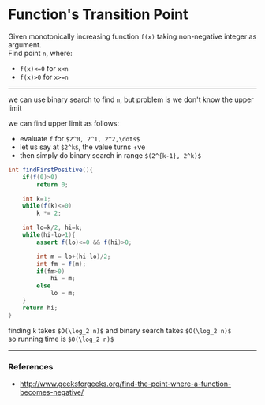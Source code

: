 # Function's Transition Point

Given monotonically increasing function `f(x)` taking non-negative integer as argument.  
Find point `n`, where:
* `f(x)<=0` for `x<n`
* `f(x)>0` for `x>=n`

---

we can use binary search to find `n`, but problem is we don't know the upper limit

we can find upper limit as follows:
* evaluate `f` for `$2^0, 2^1, 2^2,\dots$`
* let us say at `$2^k$`, the value turns +ve
* then simply do binary search in range `$(2^{k-1}, 2^k)$`

```java
int findFirstPositive(){
    if(f(0)>0)
        return 0;

    int k=1;
    while(f(k)<=0)
        k *= 2;

    int lo=k/2, hi=k;
    while(hi-lo>1){
        assert f(lo)<=0 && f(hi)>0;

        int m = lo+(hi-lo)/2;
        int fm = f(m);
        if(fm>0)
            hi = m;
        else
            lo = m;
    }
    return hi;
}
```

finding `k` takes `$O(\log_2 n)$` and binary search takes `$O(\log_2 n)$`  
so running time is `$O(\log_2 n)$`

---

### References

* <http://www.geeksforgeeks.org/find-the-point-where-a-function-becomes-negative/>
